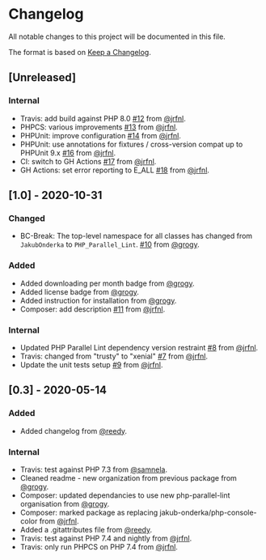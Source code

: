 # Changelog

All notable changes to this project will be documented in this file.

The format is based on [Keep a Changelog](https://keepachangelog.com/en/1.0.0/).

## [Unreleased]

### Internal
- Travis: add build against PHP 8.0 [#12](https://github.com/php-parallel-lint/PHP-Console-Color/pull/12) from [@jrfnl](https://github.com/jrfnl).
- PHPCS: various improvements [#13](https://github.com/php-parallel-lint/PHP-Console-Color/pull/13) from [@jrfnl](https://github.com/jrfnl).
- PHPUnit: improve configuration [#14](https://github.com/php-parallel-lint/PHP-Console-Color/pull/14) from [@jrfnl](https://github.com/jrfnl).
- PHPUnit: use annotations for fixtures / cross-version compat up to PHPUnit 9.x [#16](https://github.com/php-parallel-lint/PHP-Console-Color/pull/16) from [@jrfnl](https://github.com/jrfnl).
- CI: switch to GH Actions [#17](https://github.com/php-parallel-lint/PHP-Console-Color/pull/17) from [@jrfnl](https://github.com/jrfnl).
- GH Actions: set error reporting to E_ALL [#18](https://github.com/php-parallel-lint/PHP-Console-Color/pull/18) from [@jrfnl](https://github.com/jrfnl).

## [1.0] - 2020-10-31

### Changed

- BC-Break: The top-level namespace for all classes has changed from `JakubOnderka` to `PHP_Parallel_Lint`. [#10](https://github.com/php-parallel-lint/PHP-Console-Color/pull/10) from [@grogy](https://github.com/grogy).

### Added

- Added downloading per month badge from [@grogy](https://github.com/grogy).
- Added license badge from [@grogy](https://github.com/grogy).
- Added instruction for installation from [@grogy](https://github.com/grogy).
- Composer: add description [#11](https://github.com/php-parallel-lint/PHP-Console-Color/pull/11) from [@jrfnl](https://github.com/jrfnl).

### Internal

- Updated PHP Parallel Lint dependency version restraint [#8](https://github.com/php-parallel-lint/PHP-Console-Color/pull/8) from [@jrfnl](https://github.com/jrfnl).
- Travis: changed from "trusty" to "xenial" [#7](https://github.com/php-parallel-lint/PHP-Console-Color/pull/7) from [@jrfnl](https://github.com/jrfnl).
- Update the unit tests setup [#9](https://github.com/php-parallel-lint/PHP-Console-Color/pull/9) from [@jrfnl](https://github.com/jrfnl).

## [0.3] - 2020-05-14

### Added

- Added changelog from [@reedy](https://github.com/reedy).

### Internal

- Travis: test against PHP 7.3 from [@samnela](https://github.com/samnela).
- Cleaned readme - new organization from previous package from [@grogy](https://github.com/grogy).
- Composer: updated dependancies to use new php-parallel-lint organisation from [@grogy](https://github.com/grogy).
- Composer: marked package as replacing jakub-onderka/php-console-color from [@jrfnl](https://github.com/jrfnl).
- Added a .gitattributes file from [@reedy](https://github.com/reedy).
- Travis: test against PHP 7.4 and nightly from [@jrfnl](https://github.com/jrfnl).
- Travis: only run PHPCS on PHP 7.4 from [@jrfnl](https://github.com/jrfnl).
